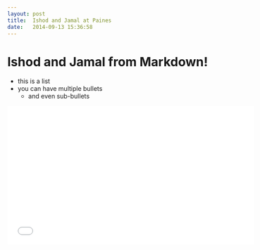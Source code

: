 ```yaml
---
layout: post
title:  Ishod and Jamal at Paines
date:   2014-09-13 15:36:58
---
```


# Ishod and Jamal from Markdown!

* this is a list
* you can have multiple bullets
  * and even sub-bullets

<iframe width="560" height="315" src="//www.youtube.com/embed/x2cOLVtpvTo"
frameborder="0" allowfullscreen></iframe>
